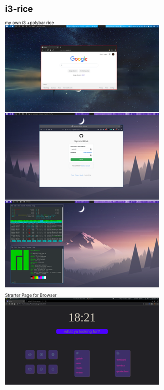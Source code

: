 # i3-rice
my  own i3 +polybar rice
![ss](https://raw.githubusercontent.com/wakizu101/i3-rice/master/Screenshot%20from%202020-09-06%2009-15-37.png)
![ss](https://github.com/wakizu101/i3-rice/blob/master/Screenshot%20from%202020-08-26%2021-57-59.png)
![ss](https://github.com/wakizu101/i3-rice/blob/master/Screenshot%20from%202020-08-26%2021-54-58.png)

Strarter Page for Browser
![ss](https://github.com/wakizu101/i3-rice/blob/master/Screenshot%20from%202020-11-22%2018-21-11.png)
